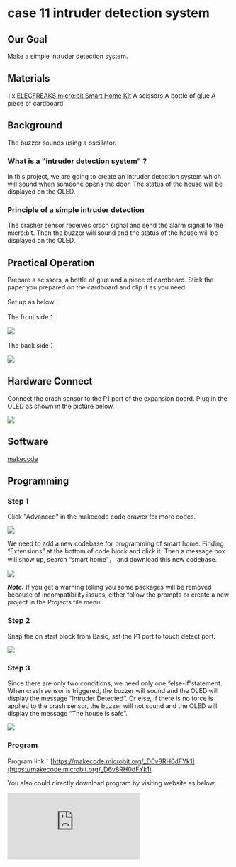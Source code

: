 ﻿# case 11 intruder detection system

## Our Goal


 Make a simple intruder detection system.

## Materials


1 x [ELECFREAKS micro:bit Smart Home Kit](https://www.elecfreaks.com/micro-bit-smart-home-kit.html)
 A scissors
 A bottle of glue
 A piece of cardboard

## Background


 The buzzer sounds using a oscillator.


### What is a "intruder detection system" ?

 In this project, we are going to create an intruder detection system which will sound when someone opens the door. The status of the house will be displayed on the OLED.

### Principle of a simple intruder detection

 The crasher sensor receives crash signal and send the alarm signal to the micro:bit. Then the buzzer will sound and the status of the house will be displayed on the OLED.


## Practical Operation


 Prepare a scissors, a bottle of glue and a piece of cardboard.
 Stick the paper you prepared on the cardboard and clip it as you need.



 Set up as below：

The front side：

![](https://wiki-media-ef.oss-cn-hongkong.aliyuncs.com/i18n/en/docusaurus-plugin-content-docs/current/microbit/wisdom-life/microbit-smart-home-kit/images/RL8DL2M.png)

The back side：

![](https://wiki-media-ef.oss-cn-hongkong.aliyuncs.com/i18n/en/docusaurus-plugin-content-docs/current/microbit/wisdom-life/microbit-smart-home-kit/images/K56Vqzl.jpg)

## Hardware Connect

Connect the crash sensor to the P1 port of the expansion board.
Plug in the OLED as shown in the picture below.

![](https://wiki-media-ef.oss-cn-hongkong.aliyuncs.com/i18n/en/docusaurus-plugin-content-docs/current/microbit/wisdom-life/microbit-smart-home-kit/images/MLFMqXq.jpg)

## Software

[makecode](https://makecode.microbit.org/#)


## Programming

### Step 1

 Click "Advanced" in the makecode code drawer for more codes.

![](https://wiki-media-ef.oss-cn-hongkong.aliyuncs.com/i18n/en/docusaurus-plugin-content-docs/current/microbit/wisdom-life/microbit-smart-home-kit/images/2qCyzQ7.png)

 We need to add a new codebase for programming of smart home. Finding “Extensions” at the bottom of code block and click it. Then a message box will show up, search “smart home"， and download this new codebase.

![](https://wiki-media-ef.oss-cn-hongkong.aliyuncs.com/i18n/en/docusaurus-plugin-content-docs/current/microbit/wisdom-life/microbit-smart-home-kit/images/OY706rv.png)

***Note:*** If you get a warning telling you some packages will be removed because of incompatibility issues, either follow the prompts or create a new project in the Projects file menu.


### Step 2

 Snap the on start block from Basic, set the P1 port to touch detect port.

![](https://wiki-media-ef.oss-cn-hongkong.aliyuncs.com/i18n/en/docusaurus-plugin-content-docs/current/microbit/wisdom-life/microbit-smart-home-kit/images/faLxLSQ.png)

### Step 3

 Since there are only two conditions, we need only one “else-if”statement.
When crash sensor is triggered, the buzzer will sound and the OLED will display the message “Intruder Detected”. Or else, if there is no force is applied to the crash sensor, the buzzer will not sound and the OLED will display the message “The house is safe”.

![](https://wiki-media-ef.oss-cn-hongkong.aliyuncs.com/i18n/en/docusaurus-plugin-content-docs/current/microbit/wisdom-life/microbit-smart-home-kit/images/jt4jWwZ.png)




### Program

Program link：[https://makecode.microbit.org/_D6v8RH0dFYk1](https://makecode.microbit.org/_D6v8RH0dFYk1)

You also could directly download program by visiting website as below:

<div
    style={{
        position: 'relative',
        paddingBottom: '60%',
        overflow: 'hidden',
    }}
>
    <iframe
        src="https://makecode.microbit.org/_D6v8RH0dFYk1"
        frameborder="0"
        sandbox="allow-popups allow-forms allow-scripts allow-same-origin"
        style={{
            position: 'absolute',
            width: '100%',
            height: '100%',
        }}
    />
</div>

## Result


 You have created a intruder detector!

## Think


 What can you do more with the smart home kit?

## Questions



## More Information
